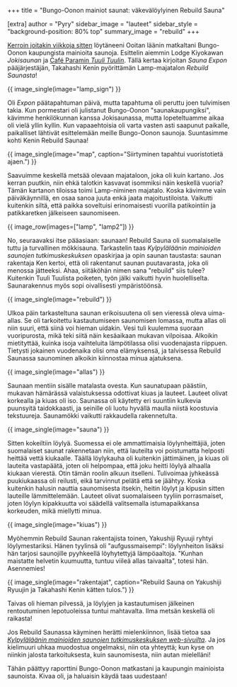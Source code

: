 +++
title = "Bungo-Oonon mainiot saunat: väkevälöylyinen Rebuild Sauna"

[extra]
author = "Pyry"
sidebar_image = "lauteet"
sidebar_style = "background-position: 80% top"
summary_image = "rebuild"
+++

[Kerroin joitakin viikkoja sitten](@/2021-07-30-bungo-oono/index.fi.md) löytäneeni Ooitan läänin matkaltani Bungo-Oonon kaupungista mainioita saunoja. Esittelin aiemmin Lodge Kiyokawan *Jokisaunan* ja [Café Paramin *Tuuli Tuulin*](@/2021-08-06-tuulituuli/index.fi.md). Tällä kertaa kirjoitan *Sauna Expon* pääjärjestäjän, Takahashi Kenin pyörittämän Lamp-majatalon *Rebuild Saunasta*!

<!-- more -->

{{ image_single(image="lamp_sign") }}

Oli *Expon* päätapahtuman päivä, mutta tapahtuma oli peruttu joen tulvimisen takia. Kun pormestari oli julistanut Bungo-Oonon "saunakaupungiksi", kävimme henkilökunnan kanssa Jokisaunassa, mutta lopeteltuamme aikaa oli vielä yllin kyllin. Kun vapaaehtoisia oli varta vasten asti saapunut paikalle, paikalliset lähtivät esittelemään meille Bungo-Oonon saunoja. Suuntasimme kohti Kenin Rebuild Saunaa!

{{ image_single(image="map", caption="Siirtyminen tapahtui vuoristotietä ajaen.") }}

Saavuimme keskellä metsää olevaan majataloon, joka oli kuin kartano. Jos kerran puutkin, niin ehkä talotkin kasvavat isommiksi näin keskellä vuoria? Tämän kartanon tiloissa toimi Lamp-niminen majatalo. Koska kävimme vain päiväkäynnillä, en osaa sanoa juuta enkä jaata majoitustiloista. Vaikutti kuitenkin siltä, että paikka soveltuisi erinomaisesti vuorilla patikointiin ja patikkaretken jälkeiseen saunomiseen.

{{ image_row(images=["lamp", "lamp2"]) }}

No, seuraavaksi itse pääasiaan: saunaan! Rebuild Sauna oli suomalaiselle tuttu ja turvallinen mökkisauna. Tarkastelin taas *Kylpyläläänin mainioiden saunojen tutkimuskeskuksen* opaskirjaa ja opin saunan taustasta: saunan rakentaja Ken kertoi, että oli rakentanut saunan puutavarasta, joka oli menossa jätteeksi. Ahaa, siitäköhän nimen sana "rebuild" siis tulee? Kuitenkin Tuuli Tuulista poiketen, työn jälki vaikutti hyvin huolelliselta. Saunarakennus myös sopi oivallisesti ympäristöönsä.

{{ image_single(image="rebuild") }}

Ulkoa päin tarkasteltuna saunan erikoisuutena oli sen vieressä oleva uima-allas. Se oli tarkoitettu kastautumiseen saunomisen lomassa, mutta allas oli niin suuri, että siinä voi hieman uidakin. Vesi tuli kuulemma suoraan vuoripurosta, mikä teki siitä näin kesäaikaan mukavan vilpoisaa. Alkoikin mietityttää, kuinka isoja vaihteluita lämpötilassa olisi vuodenajasta riippuen. Tietysti jokainen vuodenaika olisi oma elämyksensä, ja talvisessa Rebuild Saunassa saunominen alkoikin kiinnostaa minua ajatuksena.

{{ image_single(image="allas") }}

Saunaan mentiin sisälle matalasta ovesta. Kun saunatupaan päästiin, mukavan hämärässä valaistuksessa odottivat kiuas ja lauteet. Lauteet olivat korkealla ja kiuas oli iso. Saunassa oli käytetty eri suuntiin kulkevia puunsyitä taidokkaasti, ja seinille oli luotu hyvällä maulla niistä koostuvia tekstuureja. Saunamökki vaikutti rakkaudella rakennetulta.

{{ image_single(image="sauna") }}

Sitten kokeiltiin löylyä. Suomessa ei ole ammattimaisia löylynheittäjiä, joten suomalaiset saunat rakennetaan niin, että lauteilta voi poistumatta helposti heittää vettä kiukaalle. Täällä löylykauha oli kuitenkin jättimäinen, ja kiuas oli lauteita vastapäätä, joten oli helpompaa, että joku heitti löylyä alhaalla kiukaan vierestä. Otin tämän roolin alkuun itselleni. Tulivoimaa jyhkeässä puukiukaassa oli reilusti, eikä tarvinnut pelätä että se jäähtyy. Koska kuitenkin halusin nauttia saunomisesta itsekin, heitin löylyt ja kipusin sitten lauteille lämmittelemään. Lauteet olivat suomalaiseen tyyliin porrasmaiset, joten löylyn kipakkuutta voi säädellä valitsemalla istumapaikkansa korkeuden, mikä miellytti minua.

{{ image_single(image="kiuas") }}

Myöhemmin Rebuild Saunan rakentajista toinen, Yakushiji Ryuuji ryhtyi löylymestariksi. Hänen tyylinsä oli "aufgussmaisempi": löylynheiton lisäksi hän tarjosi saunojille pyyhkeellä löyhytettyjä lämpöaaltoja. "Kunhan maistatte helvetin kuumuutta, tuntuu viileä allas taivaalta", totesi hän. Asennemies!

{{ image_single(image="rakentajat", caption="Rebuild Sauna on Yakushiji Ryuujin ja Takahashi Kenin kätten tulos.") }}

Taivas oli hieman pilvessä, ja löylyjen ja kastautumisen jälkeinen rentoutuminen lepotuoleissa tuntui mahtavalta. Ilma metsän keskellä oli raikasta!

Jos Rebuild Saunassa käyminen herätti mielenkiinnon, lisää tietoa saa [*Kylpyläläänin mainioiden saunojen tutkimuskeskuksen web-sivuilta*](https://iisaunalab.com/rebuildsauna). Ja jos kielimuuri uhkaa muodostua ongelmaksi, niin ota yhteyttä; kun kyse on niinkin jalosta tarkoituksesta, kuin saunomisesta, niin autan mielelläni!

Tähän päättyy raporttini Bungo-Oonon matkastani ja kaupungin mainioista saunoista. Kivaa oli, ja haluaisin käydä taas uudestaan!